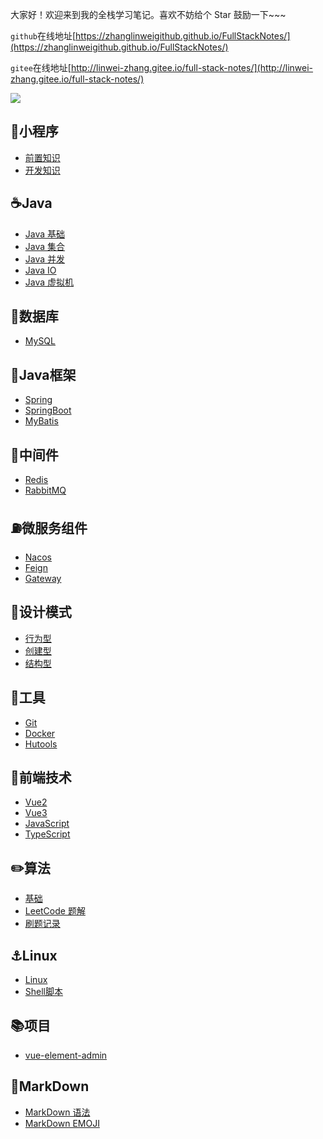 大家好！欢迎来到我的全栈学习笔记。喜欢不妨给个 Star 鼓励一下~~~

`github`在线地址[https://zhanglinweigithub.github.io/FullStackNotes/](https://zhanglinweigithub.github.io/FullStackNotes/)

`gitee`在线地址[http://linwei-zhang.gitee.io/full-stack-notes/](http://linwei-zhang.gitee.io/full-stack-notes/)

<a href = 'http://linwei-zhang.gitee.io/full-stack-notes/' target="_blank">

<img src="https://gitee.com/linwei-zhang/full-stack-notes/raw/master/image-20230410152203086.png"/></a>

## 📌小程序

- [前置知识](http://linwei-zhang.gitee.io/full-stack-notes/guide/Applets/AppletsBefore.html)
- [开发知识](http://linwei-zhang.gitee.io/full-stack-notes/guide/Applets/Applets.html)

## ☕️Java

- [Java 基础](http://linwei-zhang.gitee.io/full-stack-notes/guide/Java/JavaBase.html)
- [Java 集合](http://linwei-zhang.gitee.io/full-stack-notes/guide/Java/Collection.html)
- [Java 并发](http://linwei-zhang.gitee.io/full-stack-notes/guide/Java/JavaJUC.html)
- [Java IO](http://linwei-zhang.gitee.io/full-stack-notes/guide/Java/JavaIO.html)
- [Java 虚拟机](http://linwei-zhang.gitee.io/full-stack-notes/guide/Java/JVM.html)

## 💾数据库

- [MySQL](http://linwei-zhang.gitee.io/full-stack-notes/guide/MySQL/MySQL.html)

## 🚀Java框架

- [Spring](http://linwei-zhang.gitee.io/full-stack-notes/guide/JavaFrame/Spring.html)
- [SpringBoot](http://linwei-zhang.gitee.io/full-stack-notes/guide/JavaFrame/SpringBoot.html)
- [MyBatis](http://linwei-zhang.gitee.io/full-stack-notes/guide/JavaFrame/MyBatis.html)

## 🔩中间件

- [Redis](http://linwei-zhang.gitee.io/full-stack-notes/guide/Redis/Redis.html)
- [RabbitMQ](http://linwei-zhang.gitee.io/full-stack-notes/guide/RabbitMQ/RabbitMQ.html)

## ⛽️微服务组件

- [Nacos](http://linwei-zhang.gitee.io/full-stack-notes/guide/SpringCloud/Nacos/Nacos.html)
- [Feign](http://linwei-zhang.gitee.io/full-stack-notes/guide/SpringCloud/Feign/Feign.html)
- [Gateway](http://linwei-zhang.gitee.io/full-stack-notes/guide/SpringCloud/Gateway/Gateway.html)

## 📏设计模式

- [行为型](http://linwei-zhang.gitee.io/full-stack-notes/guide/DesignPatterns/Behavior.html)
- [创建型](http://linwei-zhang.gitee.io/full-stack-notes/guide/DesignPatterns/Create.html)
- [结构型](http://linwei-zhang.gitee.io/full-stack-notes/guide/DesignPatterns/Structure.html)

## 🧰工具

- [Git](http://linwei-zhang.gitee.io/full-stack-notes/guide/Git/Git.html)
- [Docker](http://linwei-zhang.gitee.io/full-stack-notes/guide/Docker/Docker.html)
- [Hutools](http://linwei-zhang.gitee.io/full-stack-notes/guide/Hutools/Hutools.html)

## 🚪前端技术

- [Vue2](http://linwei-zhang.gitee.io/full-stack-notes/guide/Vue2/Vue2.html)
- [Vue3](http://linwei-zhang.gitee.io/full-stack-notes/guide/Vue3/Vue3.html)
- [JavaScript](http://linwei-zhang.gitee.io/full-stack-notes/guide/JavaScript/JavaScript.html)
- [TypeScript](http://linwei-zhang.gitee.io/full-stack-notes/guide/TypeScript/TypeScript.html)

## ✏️算法

- [基础](http://linwei-zhang.gitee.io/full-stack-notes/guide/Algorithm/AlgorithmBase.html)
- [LeetCode 题解](http://linwei-zhang.gitee.io/full-stack-notes/guide/Algorithm/LeetCodeAnswer.html)
- [刷题记录](http://linwei-zhang.gitee.io/full-stack-notes/guide/Algorithm/LeetCodeRecord.html)

## ⚓️Linux

- [Linux](http://linwei-zhang.gitee.io/full-stack-notes/guide/Linux/Linux.html)
- [Shell脚本](http://linwei-zhang.gitee.io/full-stack-notes/guide/Shell/ShellScript.html)

## 📚项目

- [vue-element-admin](http://linwei-zhang.gitee.io/full-stack-notes/guide/Project/Vue-element.html)

## 📄MarkDown

- [MarkDown 语法](http://linwei-zhang.gitee.io/full-stack-notes/guide/MarkDown/MarkDownCMD.html)
- [MarkDown EMOJI](http://linwei-zhang.gitee.io/full-stack-notes/guide/MarkDown/MarkDownIcon.html)

